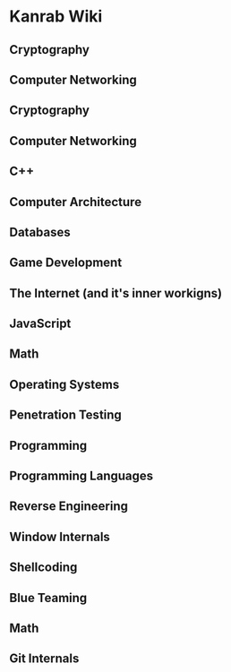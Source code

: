 # Kanrab Wiki


## Cryptography

## Computer Networking

## Cryptography

## Computer Networking

## C++

## Computer Architecture

## Databases

## Game Development

## The Internet (and it's inner workigns)

## JavaScript

## Math

## Operating Systems

## Penetration Testing

## Programming

## Programming Languages

## Reverse Engineering

## Window Internals

## Shellcoding

## Blue Teaming

## Math

## Git Internals
